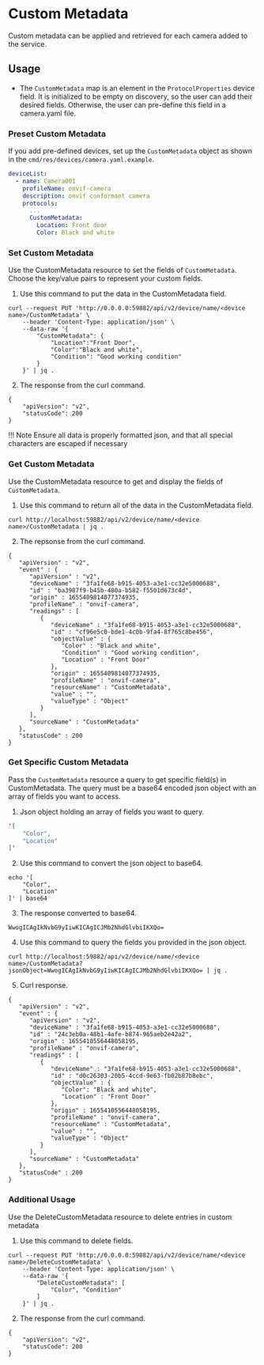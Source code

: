 # Custom Metadata

Custom metadata can be applied and retrieved for each camera added to the service.

## Usage

- The `CustomMetadata` map is an element in the `ProtocolProperties` device field. It is initialized to be empty on discovery, so the user can add their desired fields. Otherwise, the user can pre-define this field in a camera.yaml file.

### Preset Custom Metadata

If you add pre-defined devices, set up the `CustomMetadata` object as shown in the `cmd/res/devices/camera.yaml.example`.

```yaml
deviceList:
  - name: Camera001
    profileName: onvif-camera
    description: onvif conformant camera
    protocols:
      ...
      CustomMetadata:
        Location: Front door
        Color: Black and white
```


### Set Custom Metadata

Use the CustomMetadata resource to set the fields of `CustomMetadata`. Choose the key/value pairs to represent your custom fields.

1. Use this command to put the data in the CustomMetadata field.
```shell
curl --request PUT 'http://0.0.0.0:59882/api/v2/device/name/<device name>/CustomMetadata' \
    --header 'Content-Type: application/json' \
    --data-raw '{
        "CustomMetadata": {
            "Location":"Front Door",
            "Color":"Black and white",
            "Condition": "Good working condition"
        }
    }' | jq .
```
2. The response from the curl command.
```
{
    "apiVersion": "v2",
    "statusCode": 200
}
```
!!! Note
        Ensure all data is properly formatted json, and that all special characters are escaped if necessary


### Get Custom Metadata

Use the CustomMetadata resource to get and display the fields of `CustomMetadata`.

1. Use this command to return all of the data in the CustomMetadata field.

```shell
curl http://localhost:59882/api/v2/device/name/<device name>/CustomMetadata | jq .
```
2. The repsonse from the curl command.
```shell
{
   "apiVersion" : "v2",
   "event" : {
      "apiVersion" : "v2",
      "deviceName" : "3fa1fe68-b915-4053-a3e1-cc32e5000688",
      "id" : "ba3987f9-b45b-480a-b582-f5501d673c4d",
      "origin" : 1655409814077374935,
      "profileName" : "onvif-camera",
      "readings" : [
         {
            "deviceName" : "3fa1fe68-b915-4053-a3e1-cc32e5000688",
            "id" : "cf96e5c0-bde1-4c0b-9fa4-8f765c8be456",
            "objectValue" : {
               "Color" : "Black and white",
               "Condition" : "Good working condition",
               "Location" : "Front Door"
            },
            "origin" : 1655409814077374935,
            "profileName" : "onvif-camera",
            "resourceName" : "CustomMetadata",
            "value" : "",
            "valueType" : "Object"
         }
      ],
      "sourceName" : "CustomMetadata"
   },
   "statusCode" : 200
}
```


### Get Specific Custom Metadata

Pass the `CustomMetadata` resource a query to get specific field(s) in CustomMetadata. The query must be a base64 encoded json object with an array of fields you want to access.

1. Json object holding an array of fields you want to query.
```json
'[
    "Color",
    "Location"
]'
```

2. Use this command to convert the json object to base64.
```shell
echo '[
    "Color",
    "Location"
]' | base64
```

3. The response converted to base64.
```shell
WwogICAgIkNvbG9yIiwKICAgICJMb2NhdGlvbiIKXQo=
```

4. Use this command to query the fields you provided in the json object.
```shell
curl http://localhost:59882/api/v2/device/name/<device name>/CustomMetadata?jsonObject=WwogICAgIkNvbG9yIiwKICAgICJMb2NhdGlvbiIKXQo= | jq .

```

5. Curl response. 
```shell
{
   "apiVersion" : "v2",
   "event" : {
      "apiVersion" : "v2",
      "deviceName" : "3fa1fe68-b915-4053-a3e1-cc32e5000688",
      "id" : "24c3eb0a-48b1-4afe-b874-965aeb2e42a2",
      "origin" : 1655410556448058195,
      "profileName" : "onvif-camera",
      "readings" : [
         {
            "deviceName" : "3fa1fe68-b915-4053-a3e1-cc32e5000688",
            "id" : "d0c26303-20b5-4ccd-9e63-fb02b87b8ebc",
            "objectValue" : {
               "Color": "Black and white",
               "Location" : "Front Door"
            },
            "origin" : 1655410556448058195,
            "profileName" : "onvif-camera",
            "resourceName" : "CustomMetadata",
            "value" : "",
            "valueType" : "Object"
         }
      ],
      "sourceName" : "CustomMetadata"
   },
   "statusCode" : 200
}
```

### Additional Usage

Use the DeleteCustomMetadata resource to delete entries in custom metadata

1. Use this command to delete fields.
```shell
curl --request PUT 'http://0.0.0.0:59882/api/v2/device/name/<device name>/DeleteCustomMetadata' \
    --header 'Content-Type: application/json' \
    --data-raw '{
        "DeleteCustomMetadata": [
            "Color", "Condition"
        ]
    }' | jq .
```
2. The response from the curl command.
```
{
    "apiVersion": "v2",
    "statusCode": 200
}
```
